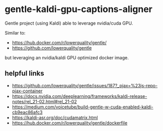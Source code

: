 # gentle-kaldi-gpu-captions-aligner

Gentle project (using Kaldi) able to leverage nvidia/cuda GPU.

Similar to:
- https://hub.docker.com/r/lowerquality/gentle/
- https://github.com/lowerquality/gentle

but leveraging an nvidia/kaldi GPU optimized docker image.


## helpful links
- https://github.com/lowerquality/gentle/issues/187?_pjax=%23js-repo-pjax-container
- https://docs.nvidia.com/deeplearning/frameworks/kaldi-release-notes/rel_21-02.html#rel_21-02
- https://medium.com/voicetube/build-gentle-w-cuda-enabled-kaldi-cb9eac86afc3
- https://kaldi-asr.org/doc/cudamatrix.html
- https://hub.docker.com/r/lowerquality/gentle/dockerfile

